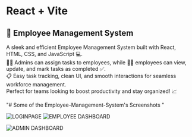 # React + Vite

## 🚀 Employee Management System

A sleek and efficient Employee Management System built with React, HTML, CSS, and JavaScript 💻.  
👨‍💼 Admins can assign tasks to employees, while 👷‍♂️ employees can view, update, and mark tasks as completed ✅.  
📋 Easy task tracking, clean UI, and smooth interactions for seamless workforce management.  
Perfect for teams looking to boost productivity and stay organized! 📈

"# Some of the Employee-Management-System's Screenshots " 



![LOGINPAGE](https://github.com/user-attachments/assets/f202d851-d968-4a4d-94bb-c966ad820f31)
![EMPLOYEE DASHBOARD](https://github.com/user-attachments/assets/f1cc6dba-9ad2-426d-b58a-e0c3307eac0f)

![ADMIN DASHBOARD](https://github.com/user-attachments/assets/5383224e-03c6-4cf9-b0e1-e15004c33415)
